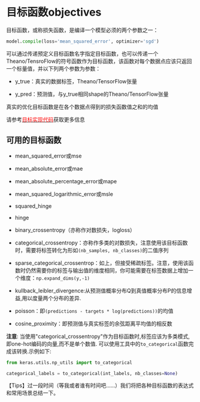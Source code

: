 # 目标函数objectives

目标函数，或称损失函数，是编译一个模型必须的两个参数之一：

```python
model.compile(loss='mean_squared_error', optimizer='sgd')
```

可以通过传递预定义目标函数名字指定目标函数，也可以传递一个Theano/TensroFlow的符号函数作为目标函数，该函数对每个数据点应该只返回一个标量值，并以下列两个参数为参数：

* y_true：真实的数据标签，Theano/TensorFlow张量

* y_pred：预测值，与y_true相同shape的Theano/TensorFlow张量

真实的优化目标函数是在各个数据点得到的损失函数值之和的均值

请参考[<font color='#FF0000'>目标实现代码</font>](https://github.com/fchollet/keras/blob/master/keras/objectives.py)获取更多信息

## 可用的目标函数

* mean_squared_error或mse

* mean_absolute_error或mae

* mean_absolute_percentage_error或mape

* mean_squared_logarithmic_error或msle

* squared_hinge

* hinge

* binary_crossentropy（亦称作对数损失，logloss）

* categorical_crossentropy：亦称作多类的对数损失，注意使用该目标函数时，需要将标签转化为形如```(nb_samples, nb_classes)```的二值序列

* sparse_categorical_crossentrop：如上，但接受稀疏标签。注意，使用该函数时仍然需要你的标签与输出值的维度相同，你可能需要在标签数据上增加一个维度：```np.expand_dims(y,-1)```

* kullback_leibler_divergence:从预测值概率分布Q到真值概率分布P的信息增益,用以度量两个分布的差异.

* poisson：即```(predictions - targets * log(predictions))```的均值

* cosine_proximity：即预测值与真实标签的余弦距离平均值的相反数


**注意**: 当使用"categorical_crossentropy"作为目标函数时,标签应该为多类模式,即one-hot编码的向量,而不是单个数值. 可以使用工具中的`to_categorical`函数完成该转换.示例如下:
```python
from keras.utils.np_utils import to_categorical

categorical_labels = to_categorical(int_labels, nb_classes=None)
```



【Tips】过一段时间（等我或者谁有时间吧……）我们将把各种目标函数的表达式和常用场景总结一下。
